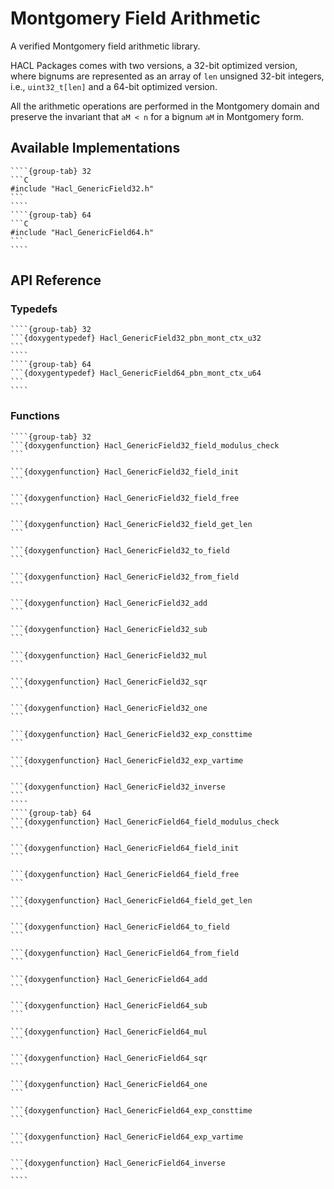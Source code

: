 # Montgomery Field Arithmetic

A verified Montgomery field arithmetic library.

HACL Packages comes with two versions, a 32-bit optimized version, where bignums are represented as an array of `len` unsigned 32-bit integers, i.e., `uint32_t[len]` and a 64-bit optimized version.

All the arithmetic operations are performed in the Montgomery domain and preserve the invariant that `aM < n` for a bignum `aM` in Montgomery form.

## Available Implementations

`````{tabs}
````{group-tab} 32
```C
#include "Hacl_GenericField32.h"
```
````
````{group-tab} 64
```C
#include "Hacl_GenericField64.h"
```
````
`````

## API Reference

### Typedefs

`````{tabs}
````{group-tab} 32
```{doxygentypedef} Hacl_GenericField32_pbn_mont_ctx_u32
```
````
````{group-tab} 64
```{doxygentypedef} Hacl_GenericField64_pbn_mont_ctx_u64
```
````
`````

### Functions

`````{tabs}
````{group-tab} 32
```{doxygenfunction} Hacl_GenericField32_field_modulus_check
```

```{doxygenfunction} Hacl_GenericField32_field_init
```

```{doxygenfunction} Hacl_GenericField32_field_free
```

```{doxygenfunction} Hacl_GenericField32_field_get_len
```

```{doxygenfunction} Hacl_GenericField32_to_field
```

```{doxygenfunction} Hacl_GenericField32_from_field
```

```{doxygenfunction} Hacl_GenericField32_add
```

```{doxygenfunction} Hacl_GenericField32_sub
```

```{doxygenfunction} Hacl_GenericField32_mul
```

```{doxygenfunction} Hacl_GenericField32_sqr
```

```{doxygenfunction} Hacl_GenericField32_one
```

```{doxygenfunction} Hacl_GenericField32_exp_consttime
```

```{doxygenfunction} Hacl_GenericField32_exp_vartime
```

```{doxygenfunction} Hacl_GenericField32_inverse
```
````
````{group-tab} 64
```{doxygenfunction} Hacl_GenericField64_field_modulus_check
```

```{doxygenfunction} Hacl_GenericField64_field_init
```

```{doxygenfunction} Hacl_GenericField64_field_free
```

```{doxygenfunction} Hacl_GenericField64_field_get_len
```

```{doxygenfunction} Hacl_GenericField64_to_field
```

```{doxygenfunction} Hacl_GenericField64_from_field
```

```{doxygenfunction} Hacl_GenericField64_add
```

```{doxygenfunction} Hacl_GenericField64_sub
```

```{doxygenfunction} Hacl_GenericField64_mul
```

```{doxygenfunction} Hacl_GenericField64_sqr
```

```{doxygenfunction} Hacl_GenericField64_one
```

```{doxygenfunction} Hacl_GenericField64_exp_consttime
```

```{doxygenfunction} Hacl_GenericField64_exp_vartime
```

```{doxygenfunction} Hacl_GenericField64_inverse
```
````
`````

